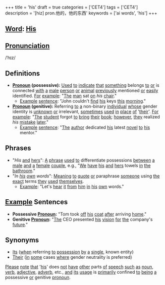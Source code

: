 +++
title = 'his'
draft = true
categories = ['CET4']
tags = ['CET4']
description = '[hiz] pron.他的，他的东西'
keywords = ['ai words', 'his']
+++

## [Word](/en/post/word/): [His](/en/post/his/)

## [Pronunciation](/en/post/pronunciation/)
/ˈhɪz/

## Definitions
- **[Pronoun](/en/post/pronoun/) (possessive):** [Used](/en/post/used/) [to](/en/post/to/) [indicate](/en/post/indicate/) [that](/en/post/that/) [something](/en/post/something/) belongs [to](/en/post/to/) [or](/en/post/or/) is connected [with](/en/post/with/) [a](/en/post/a/) [male](/en/post/male/) [person](/en/post/person/) [or](/en/post/or/) [animal](/en/post/animal/) [previously](/en/post/previously/) mentioned [or](/en/post/or/) [easily](/en/post/easily/) identified. [For](/en/post/for/) [example](/en/post/example/): "[The](/en/post/the/) [man](/en/post/man/) sat [on](/en/post/on/) _his_ [chair](/en/post/chair/)."
  - [Example](/en/post/example/) [sentence](/en/post/sentence/): "John couldn't [find](/en/post/find/) [his](/en/post/his/) keys [this](/en/post/this/) [morning](/en/post/morning/)."
- **[Pronoun](/en/post/pronoun/) (genitive):** Referring [to](/en/post/to/) [a](/en/post/a/) non-binary [individual](/en/post/individual/) [whose](/en/post/whose/) gender identity is [unknown](/en/post/unknown/) [or](/en/post/or/) irrelevant, [sometimes](/en/post/sometimes/) [used](/en/post/used/) [in](/en/post/in/) [place](/en/post/place/) [of](/en/post/of/) '[their](/en/post/their/)'. [For](/en/post/for/) [example](/en/post/example/): "[The](/en/post/the/) [student](/en/post/student/) forgot [to](/en/post/to/) [bring](/en/post/bring/) [their](/en/post/their/) [book](/en/post/book/); [however](/en/post/however/), [they](/en/post/they/) realized _his_ [mistake](/en/post/mistake/) [later](/en/post/later/)."
  - [Example](/en/post/example/) [sentence](/en/post/sentence/): "[The](/en/post/the/) [author](/en/post/author/) dedicated [his](/en/post/his/) latest [novel](/en/post/novel/) [to](/en/post/to/) [his](/en/post/his/) mentor."
  
## Phrases
- "_His_ [and](/en/post/and/) [hers](/en/post/hers/)": [A](/en/post/a/) [phrase](/en/post/phrase/) [used](/en/post/used/) [to](/en/post/to/) differentiate possessions [between](/en/post/between/) [a](/en/post/a/) [male](/en/post/male/) [and](/en/post/and/) [a](/en/post/a/) [female](/en/post/female/) [couple](/en/post/couple/), e.g., "[We](/en/post/we/) [have](/en/post/have/) [his](/en/post/his/) [and](/en/post/and/) [hers](/en/post/hers/) towels [in](/en/post/in/) [the](/en/post/the/) [bathroom](/en/post/bathroom/)."
- "_In [his](/en/post/his/) [own](/en/post/own/) words_": [Meaning](/en/post/meaning/) [to](/en/post/to/) [quote](/en/post/quote/) [or](/en/post/or/) paraphrase [someone](/en/post/someone/) using [the](/en/post/the/) [exact](/en/post/exact/) terms [they](/en/post/they/) [used](/en/post/used/) [themselves](/en/post/themselves/).
  - [Example](/en/post/example/): "Let's [hear](/en/post/hear/) [it](/en/post/it/) [from](/en/post/from/) [him](/en/post/him/) [in](/en/post/in/) [his](/en/post/his/) [own](/en/post/own/) words."

## [Example](/en/post/example/) Sentences
- **Possessive [Pronoun](/en/post/pronoun/):** "Tom took [off](/en/post/off/) [his](/en/post/his/) [coat](/en/post/coat/) [after](/en/post/after/) arriving [home](/en/post/home/)."
- **Genitive [Pronoun](/en/post/pronoun/):** "[The](/en/post/the/) CEO presented [his](/en/post/his/) [vision](/en/post/vision/) [for](/en/post/for/) [the](/en/post/the/) company's [future](/en/post/future/)."

## Synonyms
- [Its](/en/post/its/) ([when](/en/post/when/) referring [to](/en/post/to/) [possession](/en/post/possession/) [by](/en/post/by/) [a](/en/post/a/) [single](/en/post/single/), known entity)
- [Their](/en/post/their/) ([in](/en/post/in/) [some](/en/post/some/) cases [where](/en/post/where/) gender neutrality is preferred)

[Please](/en/post/please/) [note](/en/post/note/) [that](/en/post/that/) '[his](/en/post/his/)' does [not](/en/post/not/) [have](/en/post/have/) [other](/en/post/other/) parts [of](/en/post/of/) [speech](/en/post/speech/) [such](/en/post/such/) [as](/en/post/as/) [noun](/en/post/noun/), [verb](/en/post/verb/), [adjective](/en/post/adjective/), [adverb](/en/post/adverb/), etc., [and](/en/post/and/) [its](/en/post/its/) [usage](/en/post/usage/) is [primarily](/en/post/primarily/) confined [to](/en/post/to/) [being](/en/post/being/) [a](/en/post/a/) possessive [or](/en/post/or/) genitive [pronoun](/en/post/pronoun/).
